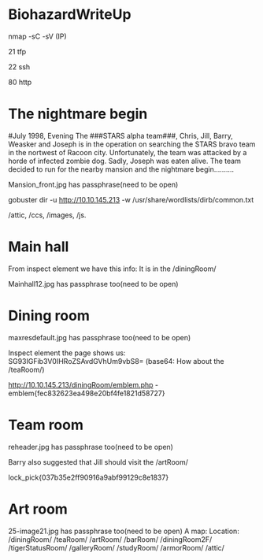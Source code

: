 # BiohazardWriteUp
nmap -sC -sV (IP)

21 tfp

22 ssh

80 http

# The nightmare begin
#July 1998, Evening
The ###STARS alpha team###, Chris, Jill, Barry, Weasker and Joseph is in the operation on searching the STARS bravo team in the nortwest of Racoon city. Unfortunately, the team was attacked by a horde of infected zombie dog. Sadly, Joseph was eaten alive. The team decided to run for the nearby mansion and the nightmare begin..........

Mansion_front.jpg has passphrase(need to be open)

gobuster dir -u http://10.10.145.213 -w /usr/share/wordlists/dirb/common.txt 

/attic, /ccs, /images, /js.

# Main hall
From inspect element we have this info:  It is in the /diningRoom/ 

Mainhall12.jpg has passphrase too(need to be open)

# Dining room
maxresdefault.jpg has passphrase too(need to be open)

Inspect element the page shows us: SG93IGFib3V0IHRoZSAvdGVhUm9vbS8= (base64: How about the /teaRoom/)

http://10.10.145.213/diningRoom/emblem.php - emblem{fec832623ea498e20bf4fe1821d58727}

# Team room
reheader.jpg has passphrase too(need to be open)

Barry also suggested that Jill should visit the /artRoom/

lock_pick{037b35e2ff90916a9abf99129c8e1837}

# Art room

25-image21.jpg has passphrase too(need to be open)
A map: Location:
/diningRoom/
/teaRoom/
/artRoom/
/barRoom/
/diningRoom2F/
/tigerStatusRoom/
/galleryRoom/
/studyRoom/
/armorRoom/
/attic/










